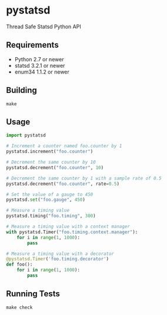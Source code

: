 # pystatsd

Thread Safe Statsd Python API

## Requirements
 
 * Python 2.7 or newer
 * statsd 3.2.1 or newer
 * enum34 1.1.2 or newer

## Building

    make

## Usage

```python
import pystatsd

# Increment a counter named foo.counter by 1
pystatsd.increment("foo.counter")

# Decrement the same counter by 10
pystatsd.decrement("foo.counter", 10)

# Decrement the same counter by 1 with a sample rate of 0.5
pystatsd.decrement("foo.counter", rate=0.5)

# Set the value of a gauge to 450
pystatsd.set("foo.gauge", 450)

# Measure a timing value
pystatsd.timing("foo.timing", 300)

# Measure a timing value with a context manager
with pystatsd.Timer("foo.timing.context.manager"):
    for i in range(1, 1000):
        pass

# Measure a timing value with a decorator
@pystatsd.Timer('foo.timing.decorator')
def foo():
    for i in range(1, 1000):
        pass
```

## Running Tests

    make check
